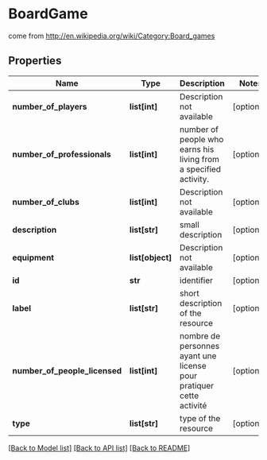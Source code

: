 # BoardGame

come from http://en.wikipedia.org/wiki/Category:Board_games
## Properties
Name | Type | Description | Notes
------------ | ------------- | ------------- | -------------
**number_of_players** | **list[int]** | Description not available | [optional] 
**number_of_professionals** | **list[int]** | number of people who earns his living from a specified activity. | [optional] 
**number_of_clubs** | **list[int]** | Description not available | [optional] 
**description** | **list[str]** | small description | [optional] 
**equipment** | **list[object]** | Description not available | [optional] 
**id** | **str** | identifier | [optional] 
**label** | **list[str]** | short description of the resource | [optional] 
**number_of_people_licensed** | **list[int]** | nombre de personnes ayant une license pour pratiquer cette activité | [optional] 
**type** | **list[str]** | type of the resource | [optional] 

[[Back to Model list]](../README.md#documentation-for-models) [[Back to API list]](../README.md#documentation-for-api-endpoints) [[Back to README]](../README.md)


